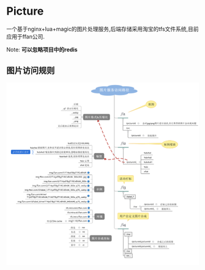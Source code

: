 # Picture

一个基于nginx+lua+magic的图片处理服务,后端存储采用淘宝的tfs文件系统,目前应用于ffan公司.

Note: **可以忽略项目中的redis**

##  图片访问规则

![规则](docs/path.svg)

